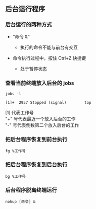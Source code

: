 ## 后台运行程序

### 后台运行的两种方式
- “命令 &”
  - 执行的命令不能与前台有交互

- 命令执行过程中，按住 Ctrl+Z 快捷键
  - 处于暂停状态

### 查看当前终端放入后台的 jobs
```
jobs -l

[1]+  2957 Stopped (signal)        top
```
[1] 代表工作号 <br />
"+" 号代表最近一个放入后台的工作 <br />
"-" 号代表倒数第二个放入后台的工作

### 把后台程序恢复到前台执行
```
fg %工作号
```

### 把后台程序恢复到后台执行
```
bg %工作号
```
### 后台程序脱离终端运行
```
nohup [命令] &
```